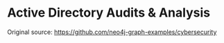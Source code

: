 # Active Directory Audits & Analysis

Original source: https://github.com/neo4j-graph-examples/cybersecurity
